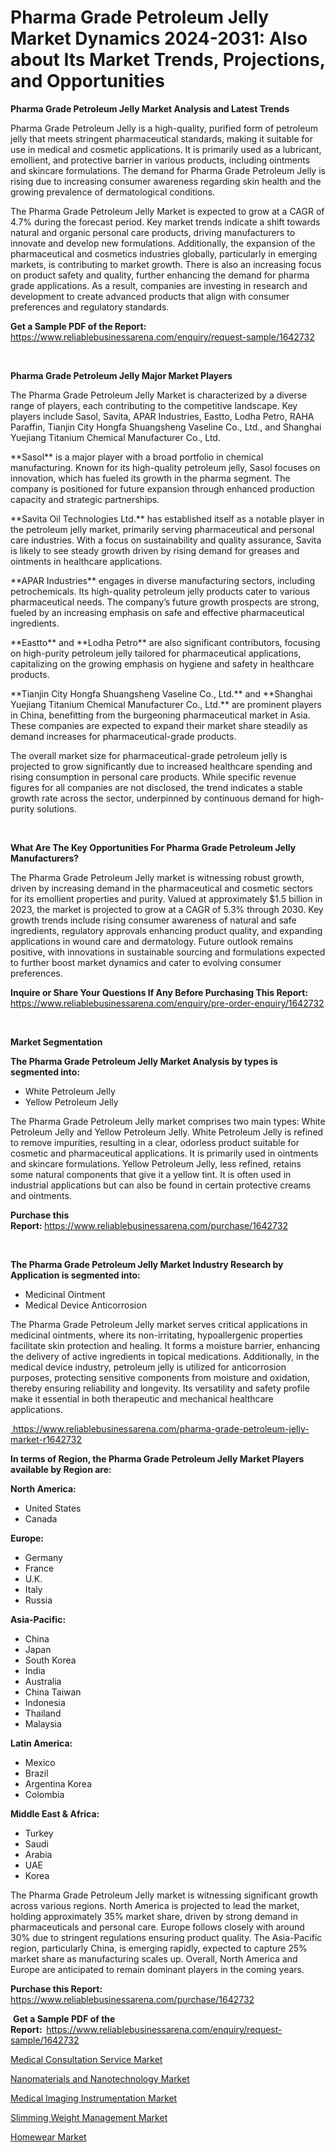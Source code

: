 <p><h1>Pharma Grade Petroleum Jelly Market Dynamics 2024-2031: Also about Its Market Trends, Projections, and Opportunities</h1></p><p><strong>Pharma Grade Petroleum Jelly Market Analysis and Latest Trends</strong></p>
<p><p>Pharma Grade Petroleum Jelly is a high-quality, purified form of petroleum jelly that meets stringent pharmaceutical standards, making it suitable for use in medical and cosmetic applications. It is primarily used as a lubricant, emollient, and protective barrier in various products, including ointments and skincare formulations. The demand for Pharma Grade Petroleum Jelly is rising due to increasing consumer awareness regarding skin health and the growing prevalence of dermatological conditions.</p><p>The Pharma Grade Petroleum Jelly Market is expected to grow at a CAGR of 4.7% during the forecast period. Key market trends indicate a shift towards natural and organic personal care products, driving manufacturers to innovate and develop new formulations. Additionally, the expansion of the pharmaceutical and cosmetics industries globally, particularly in emerging markets, is contributing to market growth. There is also an increasing focus on product safety and quality, further enhancing the demand for pharma grade applications. As a result, companies are investing in research and development to create advanced products that align with consumer preferences and regulatory standards.</p></p>
<p><strong>Get a Sample PDF of the Report:&nbsp;</strong> <a href="https://www.reliablebusinessarena.com/enquiry/request-sample/1642732?utm_campaign=1730&utm_medium=2&utm_source=Github&utm_content=ia&utm_term=23102024&utm_id=pharma-grade-petroleum-jelly">https://www.reliablebusinessarena.com/enquiry/request-sample/1642732</a></p>
<p>&nbsp;</p>
<p><strong>Pharma Grade Petroleum Jelly Major Market Players</strong></p>
<p><p>The Pharma Grade Petroleum Jelly Market is characterized by a diverse range of players, each contributing to the competitive landscape. Key players include Sasol, Savita, APAR Industries, Eastto, Lodha Petro, RAHA Paraffin, Tianjin City Hongfa Shuangsheng Vaseline Co., Ltd., and Shanghai Yuejiang Titanium Chemical Manufacturer Co., Ltd.</p><p>**Sasol** is a major player with a broad portfolio in chemical manufacturing. Known for its high-quality petroleum jelly, Sasol focuses on innovation, which has fueled its growth in the pharma segment. The company is positioned for future expansion through enhanced production capacity and strategic partnerships.</p><p>**Savita Oil Technologies Ltd.** has established itself as a notable player in the petroleum jelly market, primarily serving pharmaceutical and personal care industries. With a focus on sustainability and quality assurance, Savita is likely to see steady growth driven by rising demand for greases and ointments in healthcare applications.</p><p>**APAR Industries** engages in diverse manufacturing sectors, including petrochemicals. Its high-quality petroleum jelly products cater to various pharmaceutical needs. The company’s future growth prospects are strong, fueled by an increasing emphasis on safe and effective pharmaceutical ingredients.</p><p>**Eastto** and **Lodha Petro** are also significant contributors, focusing on high-purity petroleum jelly tailored for pharmaceutical applications, capitalizing on the growing emphasis on hygiene and safety in healthcare products.</p><p>**Tianjin City Hongfa Shuangsheng Vaseline Co., Ltd.** and **Shanghai Yuejiang Titanium Chemical Manufacturer Co., Ltd.** are prominent players in China, benefitting from the burgeoning pharmaceutical market in Asia. These companies are expected to expand their market share steadily as demand increases for pharmaceutical-grade products.</p><p>The overall market size for pharmaceutical-grade petroleum jelly is projected to grow significantly due to increased healthcare spending and rising consumption in personal care products. While specific revenue figures for all companies are not disclosed, the trend indicates a stable growth rate across the sector, underpinned by continuous demand for high-purity solutions.</p></p>
<p>&nbsp;</p>
<p><strong>What Are The Key Opportunities For Pharma Grade Petroleum Jelly Manufacturers?</strong></p>
<p><p>The Pharma Grade Petroleum Jelly market is witnessing robust growth, driven by increasing demand in the pharmaceutical and cosmetic sectors for its emollient properties and purity. Valued at approximately $1.5 billion in 2023, the market is projected to grow at a CAGR of 5.3% through 2030. Key growth trends include rising consumer awareness of natural and safe ingredients, regulatory approvals enhancing product quality, and expanding applications in wound care and dermatology. Future outlook remains positive, with innovations in sustainable sourcing and formulations expected to further boost market dynamics and cater to evolving consumer preferences.</p></p>
<p><strong>Inquire or Share Your Questions If Any Before Purchasing This Report:</strong> <a href="https://www.reliablebusinessarena.com/enquiry/pre-order-enquiry/1642732?utm_campaign=1730&utm_medium=2&utm_source=Github&utm_content=ia&utm_term=23102024&utm_id=pharma-grade-petroleum-jelly">https://www.reliablebusinessarena.com/enquiry/pre-order-enquiry/1642732</a></p>
<p>&nbsp;</p>
<p><strong>Market Segmentation</strong></p>
<p><strong>The Pharma Grade Petroleum Jelly Market Analysis by types is segmented into:</strong></p>
<p><ul><li>White Petroleum Jelly</li><li>Yellow Petroleum Jelly</li></ul></p>
<p><p>The Pharma Grade Petroleum Jelly market comprises two main types: White Petroleum Jelly and Yellow Petroleum Jelly. White Petroleum Jelly is refined to remove impurities, resulting in a clear, odorless product suitable for cosmetic and pharmaceutical applications. It is primarily used in ointments and skincare formulations. Yellow Petroleum Jelly, less refined, retains some natural components that give it a yellow tint. It is often used in industrial applications but can also be found in certain protective creams and ointments.</p></p>
<p><strong>Purchase this Report:&nbsp;</strong><a href="https://www.reliablebusinessarena.com/purchase/1642732?utm_campaign=1730&utm_medium=2&utm_source=Github&utm_content=ia&utm_term=23102024&utm_id=pharma-grade-petroleum-jelly">https://www.reliablebusinessarena.com/purchase/1642732</a></p>
<p>&nbsp;</p>
<p><strong>The Pharma Grade Petroleum Jelly Market Industry Research by Application is segmented into:</strong></p>
<p><ul><li>Medicinal Ointment</li><li>Medical Device Anticorrosion</li></ul></p>
<p><p>The Pharma Grade Petroleum Jelly market serves critical applications in medicinal ointments, where its non-irritating, hypoallergenic properties facilitate skin protection and healing. It forms a moisture barrier, enhancing the delivery of active ingredients in topical medications. Additionally, in the medical device industry, petroleum jelly is utilized for anticorrosion purposes, protecting sensitive components from moisture and oxidation, thereby ensuring reliability and longevity. Its versatility and safety profile make it essential in both therapeutic and mechanical healthcare applications.</p></p>
<p><a href="https://www.reliablebusinessarena.com/pharma-grade-petroleum-jelly-market-r1642732?utm_campaign=1730&utm_medium=2&utm_source=Github&utm_content=ia&utm_term=23102024&utm_id=pharma-grade-petroleum-jelly">&nbsp;https://www.reliablebusinessarena.com/pharma-grade-petroleum-jelly-market-r1642732</a></p>
<p><strong>In terms of Region, the Pharma Grade Petroleum Jelly Market Players available by Region are:</strong></p>
<p>
    <p> <strong> North America: </strong>
        <ul>
            <li>United States</li>
            <li>Canada</li>
        </ul>
        </p> 
    <p> <strong> Europe: </strong>
        <ul>
            <li>Germany</li>
            <li>France</li>
            <li>U.K.</li>
            <li>Italy</li>
            <li>Russia</li>
        </ul>
        </p> 
    <p> <strong> Asia-Pacific: </strong>
        <ul>
            <li>China</li>
            <li>Japan</li>
            <li>South Korea</li>
            <li>India</li>
            <li>Australia</li>
            <li>China Taiwan</li>
            <li>Indonesia</li>
            <li>Thailand</li>
            <li>Malaysia</li>
        </ul>
        </p> 
    <p> <strong> Latin America: </strong>
        <ul>
            <li>Mexico</li>
            <li>Brazil</li>
            <li>Argentina Korea</li>
            <li>Colombia</li>
        </ul>
        </p> 
    <p> <strong> Middle East & Africa: </strong>
        <ul>
            <li>Turkey</li>
            <li>Saudi</li>
            <li>Arabia</li>
            <li>UAE</li>
            <li>Korea</li>
        </ul>
    </p>
    </p>
<p><p>The Pharma Grade Petroleum Jelly market is witnessing significant growth across various regions. North America is projected to lead the market, holding approximately 35% market share, driven by strong demand in pharmaceuticals and personal care. Europe follows closely with around 30% due to stringent regulations ensuring product quality. The Asia-Pacific region, particularly China, is emerging rapidly, expected to capture 25% market share as manufacturing scales up. Overall, North America and Europe are anticipated to remain dominant players in the coming years.</p></p>
<p><strong>Purchase this Report: </strong><a href="https://www.reliablebusinessarena.com/purchase/1642732?utm_campaign=1730&utm_medium=2&utm_source=Github&utm_content=ia&utm_term=23102024&utm_id=pharma-grade-petroleum-jelly">https://www.reliablebusinessarena.com/purchase/1642732</a></p>
<p>&nbsp;<strong>Get a Sample PDF of the Report:&nbsp;&nbsp;</strong><a href="https://www.reliablebusinessarena.com/enquiry/request-sample/1642732?utm_campaign=1730&utm_medium=2&utm_source=Github&utm_content=ia&utm_term=23102024&utm_id=pharma-grade-petroleum-jelly">https://www.reliablebusinessarena.com/enquiry/request-sample/1642732</a></p>
<p><strong></strong></p>
<p><p><a href="https://www.linkedin.com/pulse/global-medical-consultation-service-market-sector2024-2031-mjlfe?utm_campaign=1730&utm_medium=2&utm_source=Github&utm_content=ia&utm_term=23102024&utm_id=pharma-grade-petroleum-jelly">Medical Consultation Service Market</a></p><p><a href="https://www.linkedin.com/pulse/global-nanomaterials-nanotechnology-market-focus-application-ze1ce?utm_campaign=1730&utm_medium=2&utm_source=Github&utm_content=ia&utm_term=23102024&utm_id=pharma-grade-petroleum-jelly">Nanomaterials and Nanotechnology Market</a></p><p><a href="https://www.linkedin.com/pulse/medical-imaging-instrumentation-market-trends-strategic-onjle?utm_campaign=1730&utm_medium=2&utm_source=Github&utm_content=ia&utm_term=23102024&utm_id=pharma-grade-petroleum-jelly">Medical Imaging Instrumentation Market</a></p><p><a href="https://www.linkedin.com/pulse/global-perspectives-slimming-weight-management-market-trends-qreee?utm_campaign=1730&utm_medium=2&utm_source=Github&utm_content=ia&utm_term=23102024&utm_id=pharma-grade-petroleum-jelly">Slimming Weight Management Market</a></p><p><a href="https://www.linkedin.com/pulse/unveiling-market-trends-global-homewear-growth-regional-insights-3ymte?utm_campaign=1730&utm_medium=2&utm_source=Github&utm_content=ia&utm_term=23102024&utm_id=pharma-grade-petroleum-jelly">Homewear Market</a></p></p>